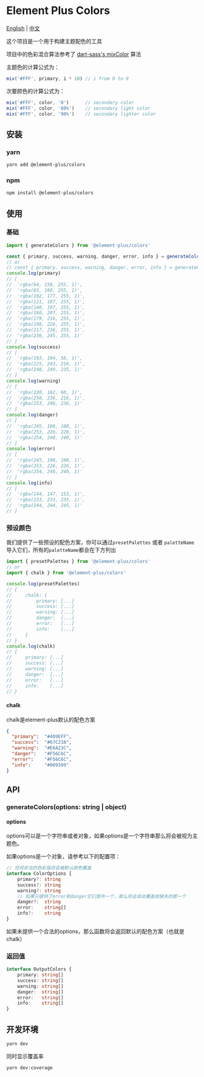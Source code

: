 # Element Plus Colors

[English](README.md) | [中文](README.zh-CN.md)

这个项目是一个用于构建主题配色的工具

项目中的色彩混合算法参考了 [dart-sass's mixColor](https://github.com/sass/dart-sass/blob/main/lib/src/functions/color.dart#_mixColors) 算法

主题色的计算公式为：
```js
mix('#FFF', primary, i * 10) // i from 0 to 9
```

次要颜色的计算公式为：
```js
mix('#FFF', color, '0')      // secondary color
mix('#FFF', color, '80%')    // secondary light color
mix('#FFF', color, '90%')    // secondary lighter color
```
## 安装

### yarn
```bash
yarn add @element-plus/colors
```
### npm
```bash
npm install @element-plus/colors
```

## 使用

### 基础
```js
import { generateColors } from '@element-plus/colors'

const { primary, success, warning, danger, error, info } = generateColors('#409eff')
// or
// const { primary, success, warning, danger, error, info } = generateColors({ primary: '#409eff' })
console.log(primary)
// [
//  'rgba(64, 158, 255, 1)',
//  'rgba(83, 168, 255, 1)',
//  'rgba(102, 177, 255, 1)',
//  'rgba(121, 187, 255, 1)',
//  'rgba(140, 197, 255, 1)',
//  'rgba(160, 207, 255, 1)',
//  'rgba(179, 216, 255, 1)',
//  'rgba(198, 226, 255, 1)',
//  'rgba(217, 236, 255, 1)',
//  'rgba(236, 245, 255, 1)'
// ]
console.log(success)
// [
//  'rgba(103, 194, 58, 1)',
//  'rgba(225, 243, 216, 1)',
//  'rgba(240, 249, 235, 1)'
// ]
console.log(warning)
// [
//  'rgba(230, 162, 60, 1)',
//  'rgba(250, 236, 216, 1)',
//  'rgba(253, 246, 236, 1)'
// ]
console.log(danger)
// [
//  'rgba(245, 108, 108, 1)',
//  'rgba(253, 226, 226, 1)',
//  'rgba(254, 240, 240, 1)'
// ]
console.log(error)
// [
//  'rgba(245, 108, 108, 1)',
//  'rgba(253, 226, 226, 1)',
//  'rgba(254, 240, 240, 1)'
// ]
console.log(info)
// [
//  'rgba(144, 147, 153, 1)',
//  'rgba(233, 233, 235, 1)',
//  'rgba(244, 244, 245, 1)'
// ]
```

### 预设颜色

我们提供了一些预设的配色方案，你可以通过`presetPalettes` 或者 `paletteName`导入它们，所有的`paletteName`都会在下方列出
```js
import { presetPalettes } from '@element-plus/colors'
// or
import { chalk } from '@element-plus/colors'

console.log(presetPalettes)
// {
//     chalk: {
//         primary: [...]
//         success: [...]
//         warning: [...]
//         danger:  [...]
//         error:   [...]
//         info:    [...]
//     }
// }
console.log(chalk)
// {
//     primary: [...]
//     success: [...]
//     warning: [...]
//     danger:  [...]
//     error:   [...]
//     info:    [...]
// }
```

#### chalk

chalk是element-plus默认的配色方案

```json
{
  "primary":  "#409EFF",
  "success":  "#67C23A",
  "warning":  "#E6A23C",
  "danger":   "#F56C6C",
  "error":    "#F56C6C",
  "info":     "#909399"
}
```

## API

### generateColors(options: string | object)

#### options
options可以是一个字符串或者对象，如果options是一个字符串那么将会被视为主题色。

如果options是一个对象，请参考以下的配置项：
```typescript
// 任何非法的色彩值将会被默认颜色覆盖
interface ColorOptions {
    primary?: string
    success?: string
    warning?: string
    // 如果只提供了error和danger它们其中一个，那么将会自动覆盖给缺失的那一个
    danger?:  string
    error:    string[]
    info?:    string
}
```

如果未提供一个合法的options，那么函数将会返回默认的配色方案（也就是chalk）

### 返回值
```typescript
interface OutputColors {
    primary: string[]
    success: string[]
    warning: string[]
    danger:  string[]
    error:   string[]
    info:    string[]
}
```

## 开发环境

```bash
yarn dev
```

同时显示覆盖率
```bash
yarn dev:coverage
```

